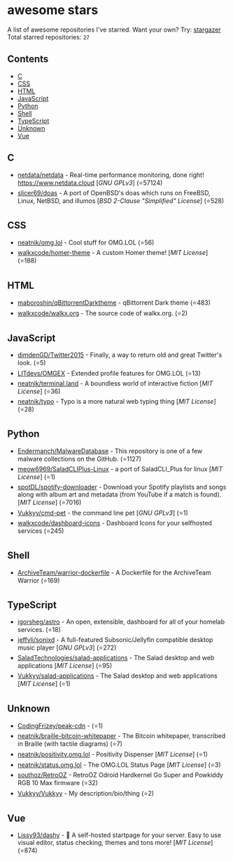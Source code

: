 # awesome stars

A list of awesome repositories I've starred. Want your own? Try: [stargazer](https://github.com/rverst/stargazer)  
Total starred repositories: `27`
## Contents

  - [C](#c)
  - [CSS](#css)
  - [HTML](#html)
  - [JavaScript](#javascript)
  - [Python](#python)
  - [Shell](#shell)
  - [TypeScript](#typescript)
  - [Unknown](#unknown)
  - [Vue](#vue)



## C

  - [netdata/netdata](https://github.com/netdata/netdata) - Real-time performance monitoring, done right! https://www.netdata.cloud \[*GNU GPLv3*\] (⭐️57124)
  - [slicer69/doas](https://github.com/slicer69/doas) - A port of OpenBSD's doas which runs on FreeBSD, Linux, NetBSD, and illumos \[*BSD 2-Clause "Simplified" License*\] (⭐️528)

## CSS

  - [neatnik/omg.lol](https://github.com/neatnik/omg.lol) - Cool stuff for OMG.LOL (⭐️56)
  - [walkxcode/homer-theme](https://github.com/walkxcode/homer-theme) - A custom Homer theme! \[*MIT License*\] (⭐️188)

## HTML

  - [maboroshin/qBittorrentDarktheme](https://github.com/maboroshin/qBittorrentDarktheme) - qBittorrent Dark theme (⭐️483)
  - [walkxcode/walkx.org](https://github.com/walkxcode/walkx.org) - The source code of walkx.org. (⭐️2)

## JavaScript

  - [dimdenGD/Twitter2015](https://github.com/dimdenGD/Twitter2015) - Finally, a way to return old and great Twitter's look. (⭐️5)
  - [LITdevs/OMGEX](https://github.com/LITdevs/OMGEX) - Extended profile features for OMG.LOL (⭐️13)
  - [neatnik/terminal.land](https://github.com/neatnik/terminal.land) - A boundless world of interactive fiction \[*MIT License*\] (⭐️36)
  - [neatnik/typo](https://github.com/neatnik/typo) - Typo is a more natural web typing thing \[*MIT License*\] (⭐️28)

## Python

  - [Endermanch/MalwareDatabase](https://github.com/Endermanch/MalwareDatabase) - This repository is one of a few malware collections on the GitHub. (⭐️1127)
  - [meow6969/SaladCLIPlus-Linux](https://github.com/meow6969/SaladCLIPlus-Linux) - a port of SaladCLI_Plus for linux \[*MIT License*\] (⭐️1)
  - [spotDL/spotify-downloader](https://github.com/spotDL/spotify-downloader) - Download your Spotify playlists and songs along with album art and metadata (from YouTube if a match is found). \[*MIT License*\] (⭐️7016)
  - [Vukkyy/cmd-pet](https://github.com/Vukkyy/cmd-pet) - the command line pet \[*GNU GPLv3*\] (⭐️1)
  - [walkxcode/dashboard-icons](https://github.com/walkxcode/dashboard-icons) - Dashboard Icons for your selfhosted services (⭐️245)

## Shell

  - [ArchiveTeam/warrior-dockerfile](https://github.com/ArchiveTeam/warrior-dockerfile) - A Dockerfile for the ArchiveTeam Warrior (⭐️169)

## TypeScript

  - [igorsheg/astro](https://github.com/igorsheg/astro) - An open, extensible, dashboard for all of your homelab services.  (⭐️18)
  - [jeffvli/sonixd](https://github.com/jeffvli/sonixd) - A full-featured Subsonic/Jellyfin compatible desktop music player \[*GNU GPLv3*\] (⭐️272)
  - [SaladTechnologies/salad-applications](https://github.com/SaladTechnologies/salad-applications) - The Salad desktop and web applications \[*MIT License*\] (⭐️95)
  - [Vukkyy/salad-applications](https://github.com/Vukkyy/salad-applications) - The Salad desktop and web applications \[*MIT License*\] (⭐️1)

## Unknown

  - [CodingFrizey/peak-cdn](https://github.com/CodingFrizey/peak-cdn) -  (⭐️1)
  - [neatnik/braille-bitcoin-whitepaper](https://github.com/neatnik/braille-bitcoin-whitepaper) - The Bitcoin whitepaper, transcribed in Braille (with tactile diagrams) (⭐️7)
  - [neatnik/positivity.omg.lol](https://github.com/neatnik/positivity.omg.lol) - Positivity Dispenser \[*MIT License*\] (⭐️1)
  - [neatnik/status.omg.lol](https://github.com/neatnik/status.omg.lol) - The OMG.LOL Status Page \[*MIT License*\] (⭐️3)
  - [southoz/RetroOZ](https://github.com/southoz/RetroOZ) - RetroOZ Odroid Hardkernel Go Super and Powkiddy RGB 10 Max firmware (⭐️32)
  - [Vukkyy/Vukkyy](https://github.com/Vukkyy/Vukkyy) - My description/bio/thing (⭐️2)

## Vue

  - [Lissy93/dashy](https://github.com/Lissy93/dashy) - 🚀 A self-hosted startpage for your server. Easy to use visual editor, status checking, themes and tons more! \[*MIT License*\] (⭐️874)

